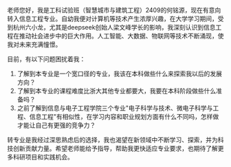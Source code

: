 ​	老师您好，我是工科试验班（智慧城市与建筑工程）2409的何铭源，现在有意向转入信息工程专业。自幼我便对计算机等技术产生浓厚兴趣，在大学学习期间，受到杭州六小龙，尤其是deepseek创始人梁文峰学长的影响，我深刻认识到信息工程在推动社会进步中的巨大作用。人工智能、大数据、物联网等技术不断涌现，使我对未来充满憧憬。

目前，有以下问题困扰着我：

1. 了解到本专业是一个宽口径的专业，我该在本科做些什么来探索我以后的发展方向？
2. 了解到本专业的课程难度比浙大其他专业都要大，我要在本科阶段做些什么准备吗？
3. 之前了解到信息与电子工程学院三个专业"电子科学与技术、微电子科学与工程、信息工程"有相似性，在学习内容和职业规划方面有什么不同吗，怎样做才能让自己有更强的竞争力？

转专业是我经过深思熟虑后的选择，我也渴望在新领域中不断学习、探索，并为科技创新贡献力量。希望老师能给予指导，帮助我更快适应专业要求，也期待了解更多科研项目和实践机会。
